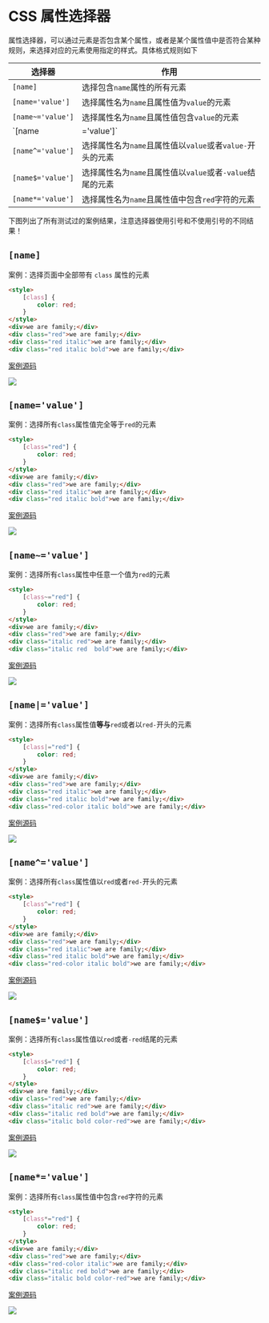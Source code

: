 # CSS 属性选择器

属性选择器，可以通过元素是否包含某个属性，或者是某个属性值中是否符合某种规则，来选择对应的元素使用指定的样式。具体格式规则如下

| 选择器            | 作用                                                                |
| ----------------- | ------------------------------------------------------------------- |
| `[name]`          | 选择包含`name`属性的所有元素                                        |
| `[name='value']`  | 选择属性名为`name`且属性值为`value`的元素                           |
| `[name~='value']` | 选择属性名为`name`且属性值包含`value`的元素                         |
| `[name|='value']` | 选择属性名为`name`且属性值等于`value`或者属性值以`value-`开头的元素 |
| `[name^='value']` | 选择属性名为`name`且属性值以`value`或者`value-`开头的元素           |
| `[name$='value']` | 选择属性名为`name`且属性值以`value`或者`-value`结尾的元素           |
| `[name*='value']` | 选择属性名为`name`且属性值中包含`red`字符的元素                     |

下图列出了所有测试过的案例结果，注意选择器使用引号和不使用引号的不同结果！

## `[name]`

案例：选择页面中全部带有 `class` 属性的元素

```html
<style>
    [class] {
        color: red;
    }
</style>
<div>we are family;</div>
<div class="red">we are family;</div>
<div class="red italic">we are family;</div>
<div class="red italic bold">we are family;</div>
```

[案例源码](./demo/demo01.html)

![](./images/01.png)

## `[name='value']`

案例：选择所有`class`属性值完全等于`red`的元素

```html
<style>
    [class="red"] {
        color: red;
    }
</style>
<div>we are family;</div>
<div class="red">we are family;</div>
<div class="red italic">we are family;</div>
<div class="red italic bold">we are family;</div>
```

[案例源码](./demo/demo02.html)

![](./images/02.png)

## `[name~='value']`

案例：选择所有`class`属性中任意一个值为`red`的元素

```html
<style>
    [class~="red"] {
        color: red;
    }
</style>
<div>we are family;</div>
<div class="red">we are family;</div>
<div class="italic red">we are family;</div>
<div class="italic red  bold">we are family;</div>
```

[案例源码](./demo/demo03.html)

![](./images/03.png)

## `[name|='value']`

案例：选择所有`class`属性值**等与**`red`或者以`red-`开头的元素

```html
<style>
    [class|="red"] {
        color: red;
    }
</style>
<div>we are family;</div>
<div class="red">we are family;</div>
<div class="red italic">we are family;</div>
<div class="red italic bold">we are family;</div>
<div class="red-color italic bold">we are family;</div>
```

[案例源码](./demo/demo04.html)

![](./images/04.png)

## `[name^='value']`

案例：选择所有`class`属性值以`red`或者`red-`开头的元素

```html
<style>
    [class^="red"] {
        color: red;
    }
</style>
<div>we are family;</div>
<div class="red">we are family;</div>
<div class="red italic">we are family;</div>
<div class="red italic bold">we are family;</div>
<div class="red-color italic bold">we are family;</div>
```

[案例源码](./demo/demo05.html)

![](./images/05.png)

## `[name$='value']`

案例：选择所有`class`属性值以`red`或者`-red`结尾的元素

```html
<style>
    [class$="red"] {
        color: red;
    }
</style>
<div>we are family;</div>
<div class="red">we are family;</div>
<div class="italic red">we are family;</div>
<div class="italic red bold">we are family;</div>
<div class="italic bold color-red">we are family;</div>
```

[案例源码](./demo/demo06.html)

![](./images/06.png)

## `[name*='value']`

案例：选择所有`class`属性值中包含`red`字符的元素

```html
<style>
    [class*="red"] {
        color: red;
    }
</style>
<div>we are family;</div>
<div class="red">we are family;</div>
<div class="red-color italic">we are family;</div>
<div class="italic red bold">we are family;</div>
<div class="italic bold color-red">we are family;</div>
```

[案例源码](./demo/demo07.html)

![](./images/07.png)
